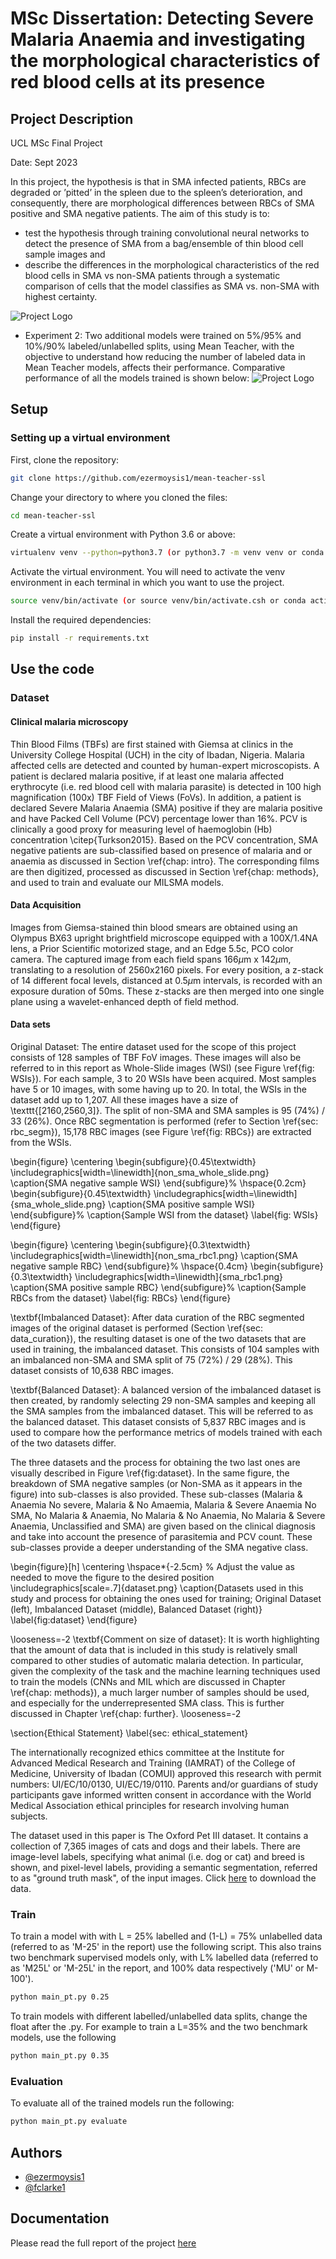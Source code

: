 
# MSc Dissertation: Detecting Severe Malaria Anaemia and investigating the morphological characteristics of red blood cells at its presence

## Project Description

UCL MSc Final Project

Date: Sept 2023

In this project, the hypothesis is that in SMA infected patients, RBCs are degraded or ’pitted’ in the spleen due to the spleen’s deterioration, and consequently, there are morphological differences between RBCs of SMA positive and SMA negative patients. The aim of this study is to:
- test the hypothesis through training convolutional neural networks to detect the presence of SMA from a bag/ensemble of thin blood cell sample images and
- describe the differences in the morphological characteristics of the red blood cells in SMA
vs non-SMA patients through a systematic comparison of cells that the model classifies as SMA vs. non-SMA with highest certainty.

![Project Logo](./images/exp1_vfff.PNG)

- Experiment 2: Two additional models were trained on 5%/95% and 10%/90% labeled/unlabelled splits, using Mean Teacher, with the objective to understand how reducing the number of labeled data in Mean Teacher models, affects their performance. Comparative performance of all the models trained is shown below:
![Project Logo](./images/my_pics.png)

## Setup

### Setting up a virtual environment
First, clone the repository:

```bash
git clone https://github.com/ezermoysis1/mean-teacher-ssl
```

Change your directory to where you cloned the files:

```bash
cd mean-teacher-ssl
```

Create a virtual environment with Python 3.6 or above:

```bash
virtualenv venv --python=python3.7 (or python3.7 -m venv venv or conda create -n multiqa python=3.7)
```

Activate the virtual environment. You will need to activate the venv environment in each terminal in which you want to use the project.

```bash
source venv/bin/activate (or source venv/bin/activate.csh or conda activate multiqa)
```

Install the required dependencies:

```bash
pip install -r requirements.txt
```
    
## Use the code

### Dataset

#### Clinical malaria microscopy

Thin Blood Films (TBFs) are first stained with Giemsa at clinics in the University College Hospital (UCH) in the city of Ibadan, Nigeria. Malaria affected cells are detected and counted by human-expert microscopists. A patient is declared malaria positive, if at least one malaria affected erythrocyte (i.e. red blood cell with malaria parasite) is detected in 100 high magnification (100x) TBF Field of Views (FoVs). In addition, a patient is declared Severe Malaria Anaemia (SMA) positive if they are malaria positive and have Packed Cell Volume (PCV) percentage lower than 16$\%$. PCV is clinically a good proxy for measuring level of haemoglobin (Hb) concentration \citep{Turkson2015}. Based on the PCV concentration, SMA negative patients are sub-classified based on presence of malaria and or anaemia as discussed in Section \ref{chap: intro}. The corresponding films are then digitized, processed as discussed in Section \ref{chap: methods}, and used to train and evaluate our MILSMA models. 

#### Data Acquisition

Images from Giemsa-stained thin blood smears are obtained using an Olympus BX63 upright brightfield microscope equipped with a 100X/1.4NA lens, a Prior Scientific motorized stage, and an Edge 5.5c, PCO color camera. The captured image from each field spans 166$\mu$m x 142$\mu$m, translating to a resolution of 2560x2160 pixels. For every position, a z-stack of 14 different focal levels, distanced at 0.5$\mu$m intervals, is recorded with an exposure duration of 50ms. These z-stacks are then merged into one single plane using a wavelet-enhanced depth of field method.

#### Data sets

Original Dataset: The entire dataset used for the scope of this project consists of 128 samples of TBF FoV images. These images will also be referred to in this report as Whole-Slide images (WSI) (see Figure \ref{fig: WSIs}). For each sample, 3 to 20 WSIs have been acquired. Most samples have 5 or 10 images, with some having up to 20. In total, the WSIs in the dataset add up to 1,207. All these images have a size of \texttt{[2160,2560,3]}. The split of non-SMA and SMA samples is 95 (74$\%$) / 33 (26$\%$). Once RBC segmentation is performed (refer to Section \ref{sec: rbc_segm}), 15,178 RBC images (see Figure \ref{fig: RBCs}) are extracted from the WSIs.

\begin{figure}
    \centering
    \begin{subfigure}{0.45\textwidth}
        \includegraphics[width=\linewidth]{non_sma_whole_slide.png}
        \caption{SMA negative sample WSI}
    \end{subfigure}%
    \hspace{0.2cm}
    \begin{subfigure}{0.45\textwidth}
        \includegraphics[width=\linewidth]{sma_whole_slide.png}
        \caption{SMA positive sample WSI}
    \end{subfigure}%
    \caption{Sample WSI from the dataset}
    \label{fig: WSIs}
\end{figure}

\begin{figure}
    \centering
    \begin{subfigure}{0.3\textwidth}
        \includegraphics[width=\linewidth]{non_sma_rbc1.png}
        \caption{SMA negative sample RBC}
    \end{subfigure}%
    \hspace{0.4cm}
    \begin{subfigure}{0.3\textwidth}
        \includegraphics[width=\linewidth]{sma_rbc1.png}
        \caption{SMA positive sample RBC}
    \end{subfigure}%
    \caption{Sample RBCs from the dataset}
    \label{fig: RBCs}
\end{figure}

\textbf{Imbalanced Dataset}: After data curation of the RBC segmented images of the original dataset is performed (Section \ref{sec: data_curation}), the resulting dataset is one of the two datasets that are used in training, the imbalanced dataset. This consists of 104 samples with an imbalanced non-SMA and SMA split of 75 (72$\%$) / 29 (28$\%$). This dataset consists of 10,638 RBC images. 

\textbf{Balanced Dataset}: A balanced version of the imbalanced dataset is then created, by randomly selecting 29 non-SMA samples and keeping all the SMA samples from the imbalanced dataset. This will be referred to as the balanced dataset. This dataset consists of 5,837 RBC images and is used to compare how the performance metrics of models trained with each of the two datasets differ. 

The three datasets and the process for obtaining the two last ones are visually described in Figure \ref{fig:dataset}. In the same figure, the breakdown of SMA negative samples (or Non-SMA as it appears in the figure) into sub-classes is also provided. These sub-classes (Malaria $\&$ Anaemia No severe, Malaria $\&$ No Amaemia, Malaria $\&$ Severe Anaemia No SMA, No Malaria $\&$ Anaemia, No Malaria $\&$ No Anaemia, No Malaria $\&$ Severe Anaemia, Unclassified and SMA) are given based on the clinical diagnosis and take into account the presence of parasitemia and PCV count. These sub-classes provide a deeper understanding of the SMA negative class.

\begin{figure}[h]
    \centering
    \hspace*{-2.5cm} % Adjust the value as needed to move the figure to the desired position
    \includegraphics[scale=.7]{dataset.png}
    \caption{Datasets used in this study and process for obtaining the ones used for training; Original Dataset (left), Imbalanced Dataset (middle), Balanced Dataset (right)}
    \label{fig:dataset}
\end{figure}

\looseness=-2
\textbf{Comment on size of dataset}: It is worth highlighting that the amount of data that is included in this study is relatively small compared to other studies of automatic malaria detection. In particular, given the complexity of the task and the machine learning techniques used to train the models (CNNs and MIL which are discussed in Chapter \ref{chap: methods}), a much larger number of samples should be used, and especially for the underrepresented SMA class. This is further discussed in Chapter \ref{chap: further}.
\looseness=-2

\section{Ethical Statement}
\label{sec: ethical_statement}

The internationally recognized ethics committee at the Institute for Advanced Medical Research and Training (IAMRAT) of the College of Medicine, University of Ibadan (COMUI) approved this research with permit numbers: UI/EC/10/0130, UI/EC/19/0110. Parents and/or guardians of study participants gave informed written consent in accordance with the World Medical Association ethical principles for research involving human subjects.


The dataset used in this paper is The Oxford Pet III dataset. It contains a collection of 7,365 images of cats and dogs and their labels. There are image-level labels, specifying what animal (i.e. dog or cat) and breed is shown, and pixel-level
labels, providing a semantic segmentation, referred to as "ground truth mask", of the input images. Click [here](hhttps://www.robots.ox.ac.uk/~vgg/data/pets/) to download the data.

### Train

To train a model with with L = 25% labelled and (1-L) = 75% unlabelled data (referred to as 'M-25' in the report) use the following script. This also trains two benchmark supervised models only, with L% labelled data (referred to as 'M25L' or 'M-25L' in the report, and 100% data respectively ('MU' or M-100'). 

```bash
python main_pt.py 0.25
```

To train models with different labelled/unlabelled data splits, change the float after the .py. For example to train a L=35% and the two benchmark models, use the following

```bash
python main_pt.py 0.35
```

### Evaluation 

To evaluate all of the trained models run the following:

```bash
python main_pt.py evaluate
```

## Authors

- [@ezermoysis1](https://github.com/ezermoysis1)
- [@fclarke1](https://github.com/fclarke1)

## Documentation
Please read the full report of the project [here](https://drive.google.com/file/d/1zX3HGt0AiCVF5MfM4lKS9Ag_boOhq-_c/view?usp=sharing)